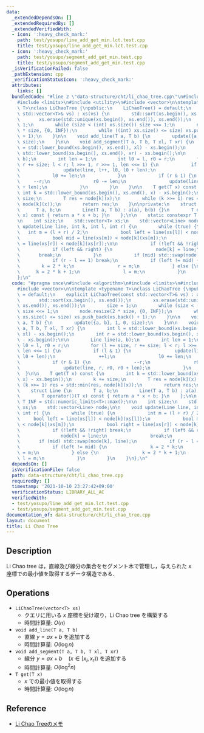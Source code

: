 ```yaml
---
data:
  _extendedDependsOn: []
  _extendedRequiredBy: []
  _extendedVerifiedWith:
  - icon: ':heavy_check_mark:'
    path: test/yosupo/line_add_get_min.lct.test.cpp
    title: test/yosupo/line_add_get_min.lct.test.cpp
  - icon: ':heavy_check_mark:'
    path: test/yosupo/segment_add_get_min.test.cpp
    title: test/yosupo/segment_add_get_min.test.cpp
  _isVerificationFailed: false
  _pathExtension: cpp
  _verificationStatusIcon: ':heavy_check_mark:'
  attributes:
    links: []
  bundledCode: "#line 2 \"data-structure/cht/li_chao_tree.cpp\"\n#include <algorithm>\n\
    #include <limits>\n#include <utility>\n#include <vector>\n\ntemplate <typename\
    \ T>\nclass LiChaoTree {\npublic:\n    LiChaoTree() = default;\n    explicit LiChaoTree(const\
    \ std::vector<T>& vs) : xs(vs) {\n        std::sort(xs.begin(), xs.end());\n \
    \       xs.erase(std::unique(xs.begin(), xs.end()), xs.end());\n        size =\
    \ 1;\n        while (size < (int) xs.size()) size <<= 1;\n        node.resize(2\
    \ * size, {0, INF});\n        while ((int) xs.size() <= size) xs.push_back(xs.back()\
    \ + 1);\n    }\n\n    void add_line(T a, T b) {\n        update({a, b}, 1, 0,\
    \ size);\n    }\n\n    void add_segment(T a, T b, T xl, T xr) {\n        int l\
    \ = std::lower_bound(xs.begin(), xs.end(), xl) - xs.begin();\n        int r =\
    \ std::lower_bound(xs.begin(), xs.end(), xr) - xs.begin();\n\n        Line line(a,\
    \ b);\n        int len = 1;\n        int l0 = l, r0 = r;\n        for (l += size,\
    \ r += size; l < r; l >>= 1, r >>= 1, len <<= 1) {\n            if (l & 1) {\n\
    \                update(line, l++, l0, l0 + len);\n                ++l;\n    \
    \            l0 += len;\n            }\n            if (r & 1) {\n           \
    \     --r;\n                r0 -= len;\n                update(line, r, r0, r0\
    \ + len);\n            }\n        }\n    }\n\n    T get(T x) const {\n       \
    \ int k = std::lower_bound(xs.begin(), xs.end(), x) - xs.begin();\n        k +=\
    \ size;\n        T res = node[k](x);\n        while (k >>= 1) res = std::min(res,\
    \ node[k](x));\n        return res;\n    }\n\nprivate:\n    struct Line {\n  \
    \      T a, b;\n        Line(T a, T b) : a(a), b(b) {}\n        T operator()(T\
    \ x) const { return a * x + b; }\n    };\n\n    static constexpr T INF = std::numeric_limits<T>::max();\n\
    \n    int size;\n    std::vector<T> xs;\n    std::vector<Line> node;\n\n    void\
    \ update(Line line, int k, int l, int r) {\n        while (true) {\n         \
    \   int m = (l + r) / 2;\n            bool left = line(xs[l]) < node[k](xs[l]);\n\
    \            bool mid = line(xs[m]) < node[k](xs[m]);\n            bool right\
    \ = line(xs[r]) < node[k](xs[r]);\n\n            if (!left && !right) break;\n\
    \            if (left && right) {\n                node[k] = line;\n         \
    \       break;\n            }\n            if (mid) std::swap(node[k], line);\n\
    \            if (r - l == 1) break;\n            if (left != mid) {\n        \
    \        k = 2 * k;\n                r = m;\n            } else {\n          \
    \      k = 2 * k + 1;\n                l = m;\n            }\n        }\n    }\n\
    };\n"
  code: "#pragma once\n#include <algorithm>\n#include <limits>\n#include <utility>\n\
    #include <vector>\n\ntemplate <typename T>\nclass LiChaoTree {\npublic:\n    LiChaoTree()\
    \ = default;\n    explicit LiChaoTree(const std::vector<T>& vs) : xs(vs) {\n \
    \       std::sort(xs.begin(), xs.end());\n        xs.erase(std::unique(xs.begin(),\
    \ xs.end()), xs.end());\n        size = 1;\n        while (size < (int) xs.size())\
    \ size <<= 1;\n        node.resize(2 * size, {0, INF});\n        while ((int)\
    \ xs.size() <= size) xs.push_back(xs.back() + 1);\n    }\n\n    void add_line(T\
    \ a, T b) {\n        update({a, b}, 1, 0, size);\n    }\n\n    void add_segment(T\
    \ a, T b, T xl, T xr) {\n        int l = std::lower_bound(xs.begin(), xs.end(),\
    \ xl) - xs.begin();\n        int r = std::lower_bound(xs.begin(), xs.end(), xr)\
    \ - xs.begin();\n\n        Line line(a, b);\n        int len = 1;\n        int\
    \ l0 = l, r0 = r;\n        for (l += size, r += size; l < r; l >>= 1, r >>= 1,\
    \ len <<= 1) {\n            if (l & 1) {\n                update(line, l++, l0,\
    \ l0 + len);\n                ++l;\n                l0 += len;\n            }\n\
    \            if (r & 1) {\n                --r;\n                r0 -= len;\n\
    \                update(line, r, r0, r0 + len);\n            }\n        }\n  \
    \  }\n\n    T get(T x) const {\n        int k = std::lower_bound(xs.begin(), xs.end(),\
    \ x) - xs.begin();\n        k += size;\n        T res = node[k](x);\n        while\
    \ (k >>= 1) res = std::min(res, node[k](x));\n        return res;\n    }\n\nprivate:\n\
    \    struct Line {\n        T a, b;\n        Line(T a, T b) : a(a), b(b) {}\n\
    \        T operator()(T x) const { return a * x + b; }\n    };\n\n    static constexpr\
    \ T INF = std::numeric_limits<T>::max();\n\n    int size;\n    std::vector<T>\
    \ xs;\n    std::vector<Line> node;\n\n    void update(Line line, int k, int l,\
    \ int r) {\n        while (true) {\n            int m = (l + r) / 2;\n       \
    \     bool left = line(xs[l]) < node[k](xs[l]);\n            bool mid = line(xs[m])\
    \ < node[k](xs[m]);\n            bool right = line(xs[r]) < node[k](xs[r]);\n\n\
    \            if (!left && !right) break;\n            if (left && right) {\n \
    \               node[k] = line;\n                break;\n            }\n     \
    \       if (mid) std::swap(node[k], line);\n            if (r - l == 1) break;\n\
    \            if (left != mid) {\n                k = 2 * k;\n                r\
    \ = m;\n            } else {\n                k = 2 * k + 1;\n               \
    \ l = m;\n            }\n        }\n    }\n};\n"
  dependsOn: []
  isVerificationFile: false
  path: data-structure/cht/li_chao_tree.cpp
  requiredBy: []
  timestamp: '2021-10-10 23:27:42+09:00'
  verificationStatus: LIBRARY_ALL_AC
  verifiedWith:
  - test/yosupo/line_add_get_min.lct.test.cpp
  - test/yosupo/segment_add_get_min.test.cpp
documentation_of: data-structure/cht/li_chao_tree.cpp
layout: document
title: Li Chao Tree
---
```


## Description

Li Chao tree は，直線及び線分の集合をセグメント木で管理し，与えられた $x$ 座標での最小値を取得するデータ構造である．

## Operations

- `LiChaoTree(vector<T> xs)`
    - クエリに用いる $x$ 座標を受け取り，Li Chao tree を構築する
    - 時間計算量: $O(n)$
- `void add_line(T a, T b)`
    - 直線 $y = ax + b$ を追加する
    - 時間計算量: $O(\log n)$
- `void add_segment(T a, T b, T xl, T xr)`
    - 線分 $y = ax + b \quad (x \in [x_l, x_r))$ を追加する
    - 時間計算量: $O(\log^2 n)$
- `T get(T x)`
    - $x$ での最小値を取得する
    - 時間計算量: $O(\log n)$

## Reference

- [Li Chao Treeのメモ](https://smijake3.hatenablog.com/entry/2018/06/16/144548)